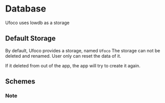 # Database

Ufoco uses lowdb as a storage

## Default Storage

By default, Ufoco provides a storage, named `Ufoco`
The storage can not be deleted and renamed. User only can reset the data of it.

If it deleted from out of the app, the app will try to create it again.

## Schemes

### Note

